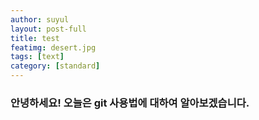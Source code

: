 ```yaml
---
author: suyul
layout: post-full
title: test
featimg: desert.jpg
tags: [text]
category: [standard]
---
```

### 안녕하세요! 오늘은 git 사용법에 대하여 알아보겠습니다.